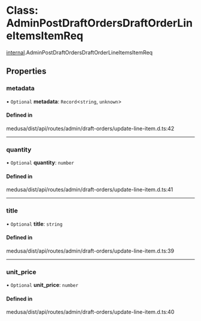 # Class: AdminPostDraftOrdersDraftOrderLineItemsItemReq

[internal](../modules/internal-7.md).AdminPostDraftOrdersDraftOrderLineItemsItemReq

## Properties

### metadata

• `Optional` **metadata**: `Record`<`string`, `unknown`\>

#### Defined in

medusa/dist/api/routes/admin/draft-orders/update-line-item.d.ts:42

___

### quantity

• `Optional` **quantity**: `number`

#### Defined in

medusa/dist/api/routes/admin/draft-orders/update-line-item.d.ts:41

___

### title

• `Optional` **title**: `string`

#### Defined in

medusa/dist/api/routes/admin/draft-orders/update-line-item.d.ts:39

___

### unit\_price

• `Optional` **unit\_price**: `number`

#### Defined in

medusa/dist/api/routes/admin/draft-orders/update-line-item.d.ts:40

